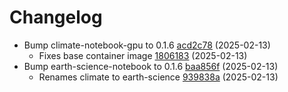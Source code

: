 # Changelog
- Bump climate-notebook-gpu to 0.1.6 [acd2c78](https://github.com/esgf-nimbus/nimbus/commit/acd2c78) (2025-02-13)
  - Fixes base container image [1806183](https://github.com/esgf-nimbus/nimbus/commit/1806183) (2025-02-13)
- Bump earth-science-notebook to 0.1.6 [baa856f](https://github.com/esgf-nimbus/nimbus/commit/baa856f) (2025-02-13)
  - Renames climate to earth-science [939838a](https://github.com/esgf-nimbus/nimbus/commit/939838a) (2025-02-13)

